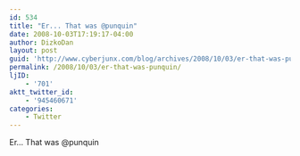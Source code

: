 ```yaml
---
id: 534
title: "Er... That was @punquin"
date: 2008-10-03T17:19:17-04:00
author: DizkoDan
layout: post
guid: 'http://www.cyberjunx.com/blog/archives/2008/10/03/er-that-was-punquin/'
permalink: /2008/10/03/er-that-was-punquin/
ljID:
    - '701'
aktt_twitter_id:
    - '945460671'
categories:
    - Twitter
---
```


Er… That was @punquin